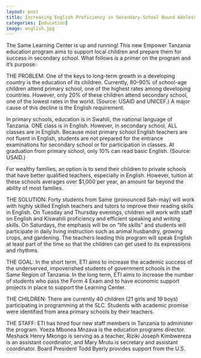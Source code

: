 ```yaml
---
layout: post
title: Increasing English Proficiency in Secondary-School Bound Adolescents in Same, Tanzania
categories: [education]
image: english.jpg
---
```

The Same Learning Center is up and running! This new Empower Tanzania education program aims to support local children and prepare them for success in secondary school. What follows is a primer on the program and it’s purpose:

THE PROBLEM: One of the keys to long-term growth in a developing country is the education of its children. Currently, 80–90% of school-age children attend primary school, one of the highest rates among developing countries. However, only 20% of these children attend secondary school, one of the lowest rates in the world. (Source: USAID and UNICEF.) A major cause of this decline is the English requirement.

In primary schools, education is in Swahili, the national language of Tanzania. ONE class is in English. However, in secondary school, ALL classes are in English. Because most primary school English teachers are not fluent in English, students are not prepared for the entrance examinations for secondary school or for participation in classes. At graduation from primary school, only 10% can read basic English. (Source: USAID.)

For wealthy families, an option is to send their children to private schools that have better qualified teachers, especially in English. However, tuition at these schools averages over $1,000 per year, an amount far beyond the ability of most families.

THE SOLUTION: Forty students from Same (pronounced Sah-may) will work with highly skilled English teachers and tutors to improve their reading skills in English. On Tuesday and Thursday evenings, children will work with staff on English and Kiswahili proficiency and efficient speaking and writing skills. On Saturdays, the emphasis will be on “life skills” and students will participate in daily living instruction such as animal husbandry, growing crops, and gardening. The teachers leading this program will speak English at least part of the time so that the children can get used to its expressions and rhythms.

THE GOAL: In the short term, ETI aims to increase the academic success of the underserved, impoverished students of government schools in the Same Region of Tanzania. In the long term, ETI aims to increase the number of students who pass the Form 4 Exam and to have economic support projects in place to support the Learning Center.

THE CHILDREN: There are currently 40 children (21 girls and 19 boys) participating in programming at the SLC. Students with academic promise were identified from area primary schools by their teachers.

THE STAFF: ETI has hired four new staff members in Tanzania to administer the program. Yoeza Mbonea Mnzava is the education programs director. Meshack Henry Mkongo is serving as a teacher, Riziki Joseph Kimbwereza is an assistant coordinator, and Mary Mrutu is secretary and assistant coordinator. Board President Todd Byerly provides support from the U.S.
